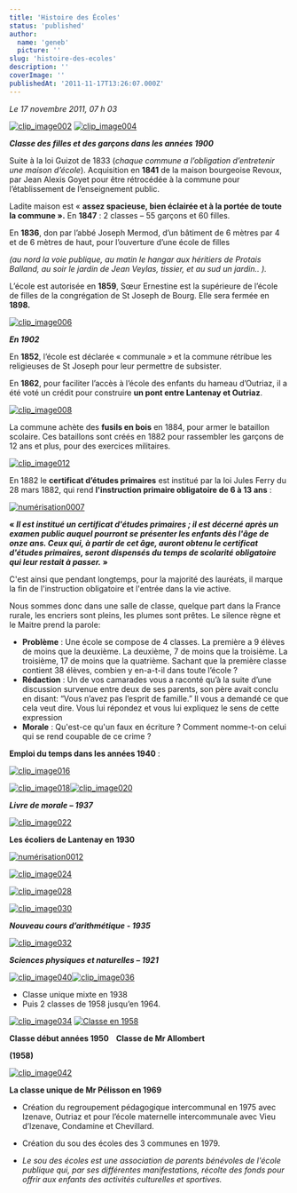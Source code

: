 ```yaml
---
title: 'Histoire des Écoles'
status: 'published'
author:
  name: 'geneb'
  picture: ''
slug: 'histoire-des-ecoles'
description: ''
coverImage: ''
publishedAt: '2011-11-17T13:26:07.000Z'
---
```


*Le 17 novembre 2011, 07 h 03*

[![clip_image002](/images/Windows-Live-Writer/888fca015dd0_F7ED/clip_image002_thumb.jpg "clip_image002")](/images/Windows-Live-Writer/888fca015dd0_F7ED/clip_image002_2.jpg) [![clip_image004](/images/Windows-Live-Writer/888fca015dd0_F7ED/clip_image004_thumb.jpg "clip_image004")](/images/Windows-Live-Writer/888fca015dd0_F7ED/clip_image004_2.jpg)

***Classe des filles et des garçons dans les années 1900***

Suite à la loi Guizot de 1833 (*chaque commune a l’obligation d’entretenir une maison d’école*). Acquisition en **1841** de la maison bourgeoise Revoux, par Jean Alexis Goyet pour être rétrocédée à la commune pour l’établissement de l’enseignement public.

Ladite maison est « **assez spacieuse, bien éclairée et à la portée de toute la commune ».** En **1847** : 2 classes – 55 garçons et 60 filles.

En **1836**, don par l’abbé Joseph Mermod, d’un bâtiment de 6 mètres par 4 et de 6 mètres de haut, pour l’ouverture d’une école de filles

*(au nord la voie publique, au matin le hangar aux héritiers de Protais Balland, au soir le jardin de Jean Veylas, tissier, et au sud un jardin.. ).*

L’école est autorisée en **1859**, Sœur Ernestine est la supérieure de l’école de filles de la congrégation de St Joseph de Bourg. Elle sera fermée en **1898.**

[![clip_image006](/images/Windows-Live-Writer/888fca015dd0_F7ED/clip_image006_thumb.jpg "clip_image006")](/images/Windows-Live-Writer/888fca015dd0_F7ED/clip_image006_2.jpg)

***En 1902***

En **1852**, l’école est déclarée « communale » et la commune rétribue les religieuses de St Joseph pour leur permettre de subsister.

En **1862**, pour faciliter l’accès à l’école des enfants du hameau d’Outriaz, il a été voté un crédit pour construire **un pont entre Lantenay et Outriaz**.

[![clip_image008](/images/Windows-Live-Writer/888fca015dd0_F7ED/clip_image008_thumb.jpg "clip_image008")](/images/Windows-Live-Writer/888fca015dd0_F7ED/clip_image008_2.jpg)

La commune achète des **fusils en bois** en 1884, pour armer le bataillon scolaire. Ces bataillons sont créés en 1882 pour rassembler les garçons de 12 ans et plus, pour des exercices militaires.

[![clip_image012](/images/Windows-Live-Writer/888fca015dd0_F7ED/clip_image012_thumb.jpg "clip_image012")](/images/Windows-Live-Writer/888fca015dd0_F7ED/clip_image012_2.jpg)

En 1882 le **certificat d’études primaires** est institué par la loi Jules Ferry du 28 mars 1882, qui rend **l'instruction primaire obligatoire de 6 à 13 ans** :

[![numérisation0007](/images/Windows-Live-Writer/888fca015dd0_F7ED/numerisation0007_thumb.jpg "numérisation0007")](/images/Windows-Live-Writer/888fca015dd0_F7ED/numerisation0007_2.jpg)

**« *Il est institué un certificat d'études primaires ; il est décerné après un examen public auquel pourront se présenter les enfants dès l'âge de onze ans. Ceux qui, à partir de cet âge, auront obtenu le certificat d'études primaires, seront dispensés du temps de scolarité obligatoire qui leur restait à passer.* »**

C'est ainsi que pendant longtemps, pour la majorité des lauréats, il marque la fin de l'instruction obligatoire et l'entrée dans la vie active.

Nous sommes donc dans une salle de classe, quelque part dans la France rurale, les encriers sont pleins, les plumes sont prêtes. Le silence règne et le Maitre prend la parole:

- **Problème** : Une école se compose de 4 classes. La première a 9 élèves de moins que la deuxième. La deuxième, 7 de moins que la troisième. La troisième, 17 de moins que la quatrième. Sachant que la première classe contient 38 élèves, combien y en-a-t-il dans toute l’école ?
- **Rédaction** : Un de vos camarades vous a raconté qu’à la suite d’une discussion survenue entre deux de ses parents, son père avait conclu en disant: “Vous n’avez pas l’esprit de famille.” Il vous a demandé ce que cela veut dire. Vous lui répondez et vous lui expliquez le sens de cette expression
- **Morale** : Qu'est-ce qu'un faux en écriture ? Comment nomme-t-on celui qui se rend coupable de ce crime ?

**Emploi du temps dans les années 1940** :

[![clip_image016](/images/Windows-Live-Writer/888fca015dd0_F7ED/clip_image016_thumb.jpg "clip_image016")](/images/Windows-Live-Writer/888fca015dd0_F7ED/clip_image016_2.jpg)

[![clip_image018](/images/Windows-Live-Writer/888fca015dd0_F7ED/clip_image018_thumb.jpg "clip_image018")](/images/Windows-Live-Writer/888fca015dd0_F7ED/clip_image018_2.jpg)[![clip_image020](/images/Windows-Live-Writer/888fca015dd0_F7ED/clip_image020_thumb.jpg "clip_image020")](/images/Windows-Live-Writer/888fca015dd0_F7ED/clip_image020_2.jpg)

***Livre de morale – 1937***

[![clip_image022](/images/Windows-Live-Writer/888fca015dd0_F7ED/clip_image022_thumb.jpg "clip_image022")](/images/Windows-Live-Writer/888fca015dd0_F7ED/clip_image022_2.jpg)

**Les écoliers de Lantenay en 1930**

[![numérisation0012](/images/Windows-Live-Writer/888fca015dd0_F7ED/numerisation0012_thumb.jpg "numérisation0012")](/images/Windows-Live-Writer/888fca015dd0_F7ED/numerisation0012_2.jpg)

[![clip_image024](/images/Windows-Live-Writer/888fca015dd0_F7ED/clip_image024_thumb.jpg "clip_image024")](/images/Windows-Live-Writer/888fca015dd0_F7ED/clip_image024_2.jpg)

[![clip_image028](/images/Windows-Live-Writer/888fca015dd0_F7ED/clip_image028_thumb.jpg "clip_image028")](/images/Windows-Live-Writer/888fca015dd0_F7ED/clip_image028_2.jpg)

[![clip_image030](/images/Windows-Live-Writer/888fca015dd0_F7ED/clip_image030_thumb.jpg "clip_image030")](/images/Windows-Live-Writer/888fca015dd0_F7ED/clip_image030_2.jpg)

***Nouveau cours d’arithmétique - 1935***

[![clip_image032](/images/Windows-Live-Writer/888fca015dd0_F7ED/clip_image032_thumb.jpg "clip_image032")](/images/Windows-Live-Writer/888fca015dd0_F7ED/clip_image032_2.jpg)

***Sciences physiques et* *naturelles – 1921***

[![clip_image040](/images/Windows-Live-Writer/888fca015dd0_F7ED/clip_image040_thumb.jpg "clip_image040")](/images/Windows-Live-Writer/888fca015dd0_F7ED/clip_image040_2.jpg)[![clip_image036](/images/Windows-Live-Writer/888fca015dd0_F7ED/clip_image036_thumb.jpg "clip_image036")](/images/Windows-Live-Writer/888fca015dd0_F7ED/clip_image036_2.jpg)

- Classe unique mixte en 1938
- Puis 2 classes de 1958 jusqu’en 1964.

[![clip_image034](/images/Windows-Live-Writer/888fca015dd0_F7ED/clip_image034_thumb.jpg "clip_image034")](/images/Windows-Live-Writer/888fca015dd0_F7ED/clip_image034_2.jpg) [![Classe en 1958](/images/Windows-Live-Writer/888fca015dd0_F7ED/Classe_en_1958_thumb.jpg "Classe en 1958")](/images/Windows-Live-Writer/888fca015dd0_F7ED/Classe_en_1958_2.jpg)

**Classe début années 1950    Classe de Mr Allombert**

**(1958)**

[![clip_image042](/images/Windows-Live-Writer/888fca015dd0_F7ED/clip_image042_thumb.gif "clip_image042")](/images/Windows-Live-Writer/888fca015dd0_F7ED/clip_image042_2.gif)

**La classe unique de Mr Pélisson en 1969**

- Création du regroupement pédagogique intercommunal en 1975 avec Izenave, Outriaz et pour l’école maternelle intercommunale avec Vieu d’Izenave, Condamine et Chevillard.

- Création du sou des écoles des 3 communes en 1979.

- *Le sou des écoles est une association de parents bénévoles de l'école publique qui, par ses différentes manifestations, récolte des fonds pour offrir aux enfants des activités culturelles et sportives.*
